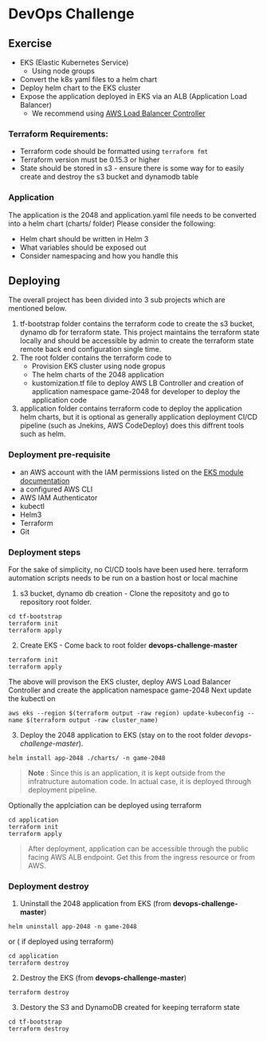 # DevOps Challenge

## Exercise
* EKS (Elastic Kubernetes Service)
  * Using node groups
* Convert the k8s yaml files to a helm chart
* Deploy helm chart to the EKS cluster
* Expose the application deployed in EKS via an ALB (Application Load Balancer)
    * We recommend using [AWS Load Balancer Controller](https://kubernetes-sigs.github.io/aws-load-balancer-controller/v2.2/)

### Terraform Requirements:
* Terraform code should be formatted using `terraform fmt`
* Terraform version must be 0.15.3 or higher
* State should be stored in s3 - ensure there is some way for to easily create and destroy the s3 bucket and dynamodb table

### Application
The application is the 2048 and application.yaml file needs to be converted into a helm chart (charts/ folder)
Please consider the following:
* Helm chart should be written in Helm 3
* What variables should be exposed out
* Consider namespacing and how you handle this


## Deploying

The overall project has been divided into 3 sub projects which are mentioned below.
1. tf-bootstrap folder contains the terraform code to create the s3 bucket, dynamo db for terraform state. This project maintains the terraform state locally and should be accessible by admin to create the terraform state remote back end configuration single time.
2. The root folder contains the terraform code to 
   - Provision EKS cluster using node gropus
   - The helm charts of the 2048 application
   - kustomization.tf file to deploy AWS LB Controller and creation of application namespace game-2048 for developer to deploy the application code
3. application folder contains terraform code to deploy the application helm charts, but it is optional as generally application deployment CI/CD pipeline (such as Jnekins, AWS CodeDeploy) does this diffrent tools such as helm. 

### Deployment pre-requisite
- an AWS account with the IAM permissions listed on the [EKS module documentation](https://github.com/terraform-aws-modules/terraform-aws-eks/blob/master/docs/iam-permissions.md)
- a configured AWS CLI
- AWS IAM Authenticator
- kubectl
- Helm3
- Terraform
- Git

### Deployment steps
For the sake of simplicity, no CI/CD tools have been used here. terraform automation scripts needs to be run on a bastion host or local machine

1. s3 bucket, dynamo db creation - Clone the repositoty and go to repository root folder.
```
cd tf-bootstrap
terraform init
terraform apply 
```
2. Create EKS - Come back to root folder **devops-challenge-master**
```
terraform init
terraform apply 
```
The above will provison the EKS cluster, deploy AWS Load Balancer Controller and create the application namespace game-2048
Next update the kubectl on 
```
aws eks --region $(terraform output -raw region) update-kubeconfig --name $(terraform output -raw cluster_name)
```

3. Deploy the 2048 application to EKS (stay on to the root folder *devops-challenge-master*). 
```
helm install app-2048 ./charts/ -n game-2048
```
> **Note** : Since this is an application, it is kept outside from the infratructure automation code. In actual case, it is deployed through deployment pipeline.

Optionally the applciation can be deployed using terraform
```
cd application
terraform init
terraform apply
```
> After deployment, application can be accessible through the public facing AWS ALB endpoint. Get this from the ingress resource or from AWS.

### Deployment destroy
1. Uninstall the 2048 application from EKS (from **devops-challenge-master**)
```
helm uninstall app-2048 -n game-2048
```
or ( if deployed using terraform)
```
cd application
terraform destroy
```
2. Destroy the EKS  (from **devops-challenge-master**)
```
terraform destroy
```
3. Destory the S3 and DynamoDB created for keeping terraform state
```
cd tf-bootstrap
terraform destroy
```
